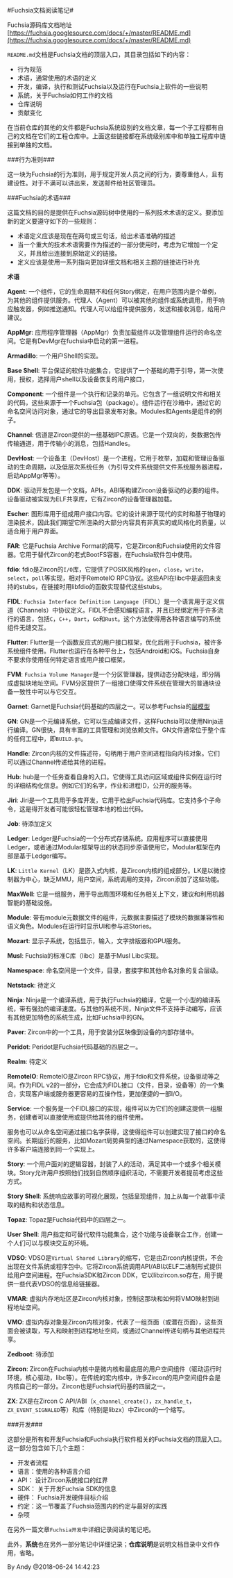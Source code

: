 
#Fuchsia文档阅读笔记#

Fuchsia源码库文档地址[https://fuchsia.googlesource.com/docs/+/master/README.md](https://fuchsia.googlesource.com/docs/+/master/README.md)

`README.md`文档是Fuchsia文档的顶层入口，其目录包括如下的内容：

* 行为规范
* 术语，通常使用的术语的定义
* 开发，编译，执行和测试Fuchsia以及运行在Fuchsia上软件的一些说明
* 系统，关于Fuchsia如何工作的文档
* 仓库说明
* 贡献变化

在当前仓库的其他的文件都是Fuchsia系统级别的文档文章，每一个子工程都有自己的文档在它们的工程仓库中。上面这些链接都在系统级别库中和单独工程库中链接到单独的文档。

###行为准则###

这一块为Fuchsia的行为准则，用于规定开发人员之间的行为，要尊重他人，且有建设性。对于不满可以讲出来，发送邮件给社区管理员。

###Fuchsia的术语###

这篇文档的目的是提供在Fuchsia源码树中使用的一系列技术术语的定义。要添加新的定义要遵守如下的一些规则：

* 术语定义应该是现在在两句或三句话，给出术语准确的描述
* 当一个重大的技术术语需要作为描述的一部分使用时，考虑为它增加一个定义，并且给出连接到原始定义的链接。
* 定义应该是使用一系列指向更加详细文档和相关主题的链接进行补充

**术语**

**Agent**: 一个组件，它的生命周期不和任何Story绑定，在用户范围内是个单例，为其他的组件提供服务。代理人（Agent）可以被其他的组件或系统调用，用于响应触发器，例如推送通知。代理人可以给组件提供服务，发送和接收消息，给用户建议。

**AppMgr**: 应用程序管理器（AppMgr）负责加载组件以及管理组件运行的命名空间。它是有DevMgr在fuchsia中启动的第一进程。

**Armadillo**: 一个用户Shell的实现。

**Base Shell**: 平台保证的软件功能集合，它提供了一个基础的用于引导，第一次使用，授权，选择用户shell以及设备恢复的用户接口，

**Component**: 一个组件是一个执行和记录的单元。它包含了一组说明文件和相关的代码，这些来源于一个Fuchsia包（package）。组件运行在沙箱中，通过它的命名空间访问对象，通过它的导出目录发布对象。Modules和Agents是组件的例子。

**Channel**: 信道是Zircon提供的一组基础IPC原语。它是一个双向的，类数据包传传输通道，用于传输小的消息，包括Handles。

**DevHost**: 一个设备主（DevHost）是一个进程，它用于枚举，加载和管理设备驱动的生命周期，以及低层次系统任务（为引导文件系统提供文件系统服务器进程，启动AppMgr等等）。

**DDK**: 驱动开发包是一个文档，APIs，ABI等构建Zircon设备驱动的必要的组件。设备驱动被实现为ELF共享库，它有Zircon的设备管理器加载。

**Escher**: 图形库用于组成用户接口内容。它的设计来源于现代的实时和基于物理的渲染技术，因此我们期望它所渲染的大部分内容具有非真实的或风格化的质量，以适合用于用户界面。

**FAR**: 它是Fuchsia Archive Format的简写，它是Zircon和Fuchsia使用的文件容器。它用于替代Zircon的老式BootFS容器，在Fuchsia软件包中使用。

**fdio**: fdio是Zircon的`I/O`库，它提供了POSIX风格的`open`，`close`，`write`，`select`，`poll`等实现，相对于RemoteIO RPC协议。这些API在libc中是返回未支持的stubs，在链接时用libfdio的函数实现替代这些stubs。

**FIDL**: `Fuchsia Interface Definition Language`（FIDL）是一个语言用于定义信道（Channels）中协议定义。FIDL不会感知编程语言，并且已经绑定用于许多流行的语言，包括`C`，`C++`，`Dart`，`Go`和`Rust`。这个方法使得用各种语言编写的系统组件无缝交互。

**Flutter**: Flutter是一个函数反应式的用户接口框架，优化后用于Fuchsia，被许多系统组件使用。Flutter也运行在各种平台上，包括Android和iOS。Fuchsia自身不要求你使用任何特定语言或用户接口框架。

**FVM**: `Fuchsia Volume Manager`是一个分区管理器，提供动态分配块组，即分隔成虚拟块地址空间。FVM分区提供了一组接口使得文件系统在管理大的普通块设备一致性中可以与它交互。

**Garnet**: Garnet是Fuchsia代码基础的四层之一。可以参考Fuchsia的[层模型](https://fuchsia.googlesource.com/docs/+/master/development/source_code/layers.md)

**GN**: GN是一个元编译系统，它可以生成编译文件，这样Fuchsia可以使用Ninja进行编译。GN很快，具有丰富的工具管理和浏览依赖文件。GN文件通常位于整个库的任何工程中，即`BUILD.gn`。

**Handle**: Zircon内核的文件描述符，句柄用于用户空间进程指向内核对象。它们可以通过Channel传递给其他的进程。

**Hub**: hub是一个任务查看自身的入口。它使得工具访问区域或组件实例在运行时的详细结构化信息。例如它们的名字，作业和进程ID，公开的服务等。

**Jiri**: Jiri是一个工具用于多库开发，它用于检出Fuchsia代码库。它支持多个子命令，这是得开发者可能很轻松管理本地的检出代码。

**Job**: 待添加定义

**Ledger**: Ledger是Fuchsia的一个分布式存储系统。应用程序可以直接使用Ledger，或者通过Modular框架导出的状态同步原语使用它，Modular框架在内部是基于Ledger编写。

**LK**: `Little Kernel`（LK）是嵌入式内核，是Zircon内核的组成部分。LK是以微控制器为中心，缺乏MMU，用户空间，系统调用的支持，Zircon添加了这些功能。

**MaxWell**: 它是一组服务，用于导出周围环境和任务相关上下文，建议和利用机器智能的基础设施。

**Module**: 带有module元数据文件的组件，元数据主要描述了模块的数据兼容性和语义角色。Modules在运行时显示UI和参与进Stories。

**Mozart**: 显示子系统，包括显示，输入，文字排版器和GPU服务。

**Musl**: Fuchsia的标准C库（libc）是基于Musl Libc实现。

**Namespace**: 命名空间是一个文件，目录，套接字和其他命名对象的复合层级。

**Netstack**: 待定义

**Ninja**: Ninja是一个编译系统，用于执行Fuchsia的编译，它是一个小型的编译系统，带有强劲的编译速度。与其他的系统不同，Ninja文件不支持手动编写，应该有其他更加特色的系统生成，比如Fuchsia中的GN。

**Paver**: Zircon中的一个工具，用于安装分区映像到设备的内部存储中。

**Peridot**: Peridot是Fuchsia代码基础的四层之一。

**Realm**: 待定义

**RemoteIO**: RemoteIO是Zircon RPC协议，用于fdio和文件系统，设备驱动等之间。作为FIDL v2的一部分，它会成为FIDL接口（文件，目录，设备等）的一个集合，实现客户端或服务器更容易的互操作性，更加便捷的一部I/O。

**Service**: 一个服务是一个FIDL接口的实现，组件可以为它们的创建这提供一组服务，创建者可以直接使用或提供给其他的组件使用。

服务也可以从命名空间通过接口名字获得，这使得组件可以创建实现了接口的命名空间。长期运行的服务，比如Mozart局势典型的通过Namespace获取的，这使得许多客户端连接到同一个实现上。

**Story**: 一个用户面对的逻辑容器，封装了人的活动，满足其中一个或多个相关模块。Story允许用户按照他们找到自然顺序组织活动，不需要开发者提前考虑这些方式。

**Story Shell**: 系统响应故事的可视化展现，包括呈现组件，加上从每一个故事中读取的结构和状态信息。

**Topaz**: Topaz是Fuchsia代码中的四层之一。

**User Shell**: 用户指定和可替代软件功能集合，这个功能与设备联合工作，创建一个人们可以与模块交互的环境。

**VDSO**: VDSO是`Virtual Shared Library`的缩写，它是由Zircon内核提供，不会出现在文件系统或程序包中。它将Zircon系统调用API/ABI以ELF二进制形式提供给用户空间进程。在FuchsiaSDK和Zircon DDK，它以libzircon.so存在，用于提供一些代表VDSO的信息给链接器。

**VMAR**: 虚拟内存地址区是Zircon内核对象，控制这那块和如何将VMO映射到进程地址空间。

**VMO**: 虚拟内存对象是Zircon内核对象，代表了一组页面（或潜在页面），这些页面会被读取，写入和映射到进程地址空间，或通过Channel传递句柄与其他进程共享。

**Zedboot**: 待添加

**Zircon**: Zircon在Fuchsia内核中是微内核和最底层的用户空间组件（驱动运行时环境，核心驱动，libc等）。在传统的宏内核中，许多Zircon的用户空间组件会是内核自己的一部分。Zircon也是Fuchsia代码基的四层之一。

**ZX**: ZX是在Zircon C API/ABI（`x_channel_create()`，`zx_handle_t`，`ZX_EVENT_SIGNALED`等）和库（特别是libzx）中Zircon的一个缩写。


###开发###

这部分是所有和开发Fuchsia和Fuchsia执行软件相关的Fuchsia文档的顶层入口。这一部分包含如下几个主题：

* 开发者流程
* 语言：使用的各种语言介绍
* API： 设计Zircon系统接口的红界
* SDK： 关于开发Fuchsia SDK的信息
* 硬件： Fuchsia开发硬件目标介绍
* 约定：这一节覆盖了Fuchsia范围内的约定与最好的实践
* 杂项

在另外一篇文章`Fuchsia开发`中详细记录阅读的笔记吧。

此外，**系统**也在另外一部分笔记中详细记录；**仓库说明**是说明文档目录中文件作用，省略。

By Andy @2018-06-24 14:42:23